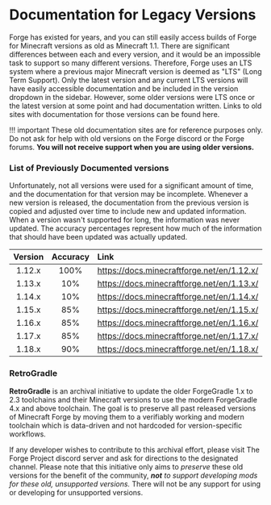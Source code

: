 Documentation for Legacy Versions
=================================

Forge has existed for years, and you can still easily access builds of Forge for Minecraft versions as old as Minecraft 1.1. There are significant differences between each and every version, and it would be an impossible task to support so many different versions. Therefore, Forge uses an LTS system where a previous major Minecraft version is deemed as "LTS" (Long Term Support). Only the latest version and any current LTS versions will have easily accessible documentation and be included in the version dropdown in the sidebar. However, some older versions were LTS once or the latest version at some point and had documentation written. Links to old sites with documentation for those versions can be found here.

!!! important
    These old documentation sites are for reference purposes only. Do not ask for help with old versions on the Forge discord or the Forge forums. **You will not receive support when you are using older versions.**

### List of Previously Documented versions

Unfortunately, not all versions were used for a significant amount of time, and the documentation for that version may be incomplete. Whenever a new version is released, the documentation from the previous version is copied and adjusted over time to include new and updated information. When a version wasn't supported for long, the information was never updated. The accuracy percentages represent how much of the information that should have been updated was actually updated.

|    Version    |  Accuracy  |                  Link                     |
|:-------------:|:----------:|:------------------------------------------|
|    1.12.x     |   100%     | https://docs.minecraftforge.net/en/1.12.x/ |
|    1.13.x     |    10%     | https://docs.minecraftforge.net/en/1.13.x/ |
|    1.14.x     |    10%     | https://docs.minecraftforge.net/en/1.14.x/ |
|    1.15.x     |    85%     | https://docs.minecraftforge.net/en/1.15.x/ |
|    1.16.x     |    85%     | https://docs.minecraftforge.net/en/1.16.x/ |
|    1.17.x     |    85%     | https://docs.minecraftforge.net/en/1.17.x/ |
|    1.18.x     |    90%     | https://docs.minecraftforge.net/en/1.18.x/ |

### RetroGradle

**RetroGradle** is an archival initiative to update the older ForgeGradle 1.x to 2.3 toolchains and their Minecraft versions to use the modern ForgeGradle 4.x and above toolchain. The goal is to preserve all past released versions of Minecraft Forge by moving them to a verifiably working and modern toolchain which is data-driven and not hardcoded for version-specific workflows.

If any developer wishes to contribute to this archival effort, please visit The Forge Project discord server and ask for directions to the designated channel. Please note that this initiative only aims to _preserve_ these old versions for the benefit of the community, _**not** to support developing mods for these old, unsupported versions._ There will not be any support for using or developing for unsupported versions.
